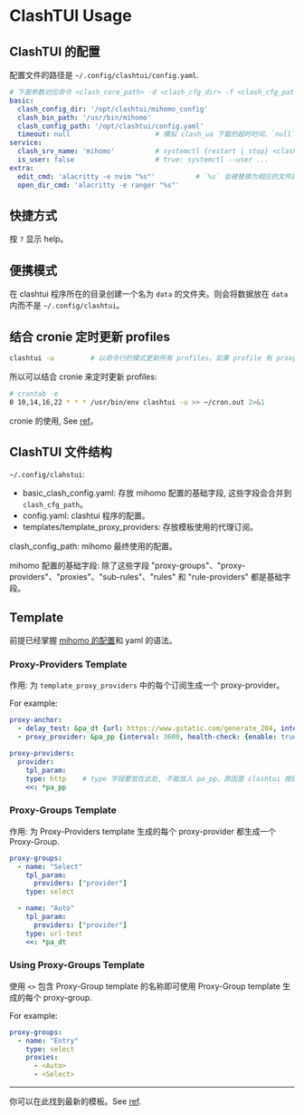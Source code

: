 # ClashTUI Usage

## ClashTUI 的配置

配置文件的路径是 `~/.config/clashtui/config.yaml`.

```yaml
# 下面参数对应命令 <clash_core_path> -d <clash_cfg_dir> -f <clash_cfg_path>
basic:
  clash_config_dir: '/opt/clashtui/mihomo_config'
  clash_bin_path: '/usr/bin/mihomo'
  clash_config_path: '/opt/clashtui/config.yaml'
  timeout: null                     # 模拟 clash_ua 下载的超时时间。`null` 表示没有超时时间。单位是`秒`。
service:
  clash_srv_name: 'mihomo'          # systemctl {restart | stop} <clash_srv_name>
  is_user: false                    # true: systemctl --user ...
extra:
  edit_cmd: 'alacritty -e nvim "%s"'          # `%s` 会被替换为相应的文件路径。如果为空, 则使用 `xdg-open` 打开文件。
  open_dir_cmd: 'alacritty -e ranger "%s"'
```

## 快捷方式

按 `?` 显示 help。

## 便携模式

在 clashtui 程序所在的目录创建一个名为 `data` 的文件夹。则会将数据放在 `data` 内而不是 `~/.config/clashtui`。

## 结合 cronie 定时更新 profiles

```sh
clashtui -u         # 以命令行的模式更新所有 profiles。如果 profile 有 proxy-providers, 同时也会更新它们。
```

所以可以结合 cronie 来定时更新 profiles:

```sh
# crontab -e
0 10,14,16,22 * * * /usr/bin/env clashtui -u >> ~/cron.out 2>&1
```

cronie 的使用, See [ref](https://wiki.archlinuxcn.org/wiki/Cron)。

## ClashTUI 文件结构

`~/.config/clahstui`:
-   basic_clash_config.yaml: 存放 mihomo 配置的基础字段, 这些字段会合并到 `clash_cfg_path`。
-   config.yaml: clashtui 程序的配置。
-   templates/template_proxy_providers: 存放模板使用的代理订阅。

clash_config_path: mihomo 最终使用的配置。

mihomo 配置的基础字段: 除了这些字段 "proxy-groups"、"proxy-providers"、"proxies"、"sub-rules"、"rules" 和 "rule-providers" 都是基础字段。

## Template

前提已经掌握 [mihomo 的配置](https://wiki.metacubex.one/config/)和 yaml 的语法。

### Proxy-Providers Template

作用: 为 `template_proxy_providers` 中的每个订阅生成一个 proxy-provider。

For example:

```yaml
proxy-anchor:
  - delay_test: &pa_dt {url: https://www.gstatic.com/generate_204, interval: 300}
  - proxy_provider: &pa_pp {interval: 3600, health-check: {enable: true, url: https://www.gstatic.com/generate_204, interval: 300}}

proxy-providers:
  provider:
    tpl_param:
    type: http    # type 字段要放在此处, 不能放入 pa_pp。原因是 clashtui 根据这个字段检测是否是网络资源。
    <<: *pa_pp
```

### Proxy-Groups Template

作用: 为 Proxy-Providers template 生成的每个 proxy-provider 都生成一个 Proxy-Group.

```yaml
proxy-groups:
  - name: "Select"
    tpl_param:
      providers: ["provider"]
    type: select

  - name: "Auto"
    tpl_param:
      providers: ["provider"]
    type: url-test
    <<: *pa_dt
```

### Using Proxy-Groups Template

使用 `<>` 包含 Proxy-Group template 的名称即可使用 Proxy-Group template 生成的每个 proxy-group.

For example:

```yaml
proxy-groups:
  - name: "Entry"
    type: select
    proxies:
      - <Auto>
      - <Select>
```

---

你可以在此找到最新的模板。See [ref](https://github.com/JohanChane/clashtui/tree/main/InstallRes/templates).
